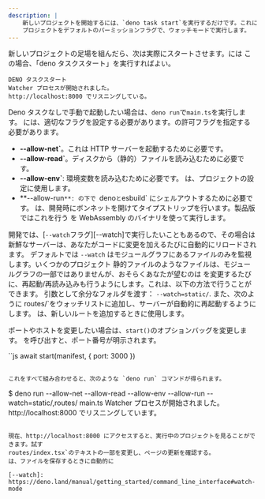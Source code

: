 ```yaml
---
description: |
    新しいプロジェクトを開始するには、`deno task start`を実行するだけです。これによって
    プロジェクトをデフォルトのパーミッションフラグで、ウォッチモードで実行します。
---
```


新しいプロジェクトの足場を組んだら、次は実際にスタートさせます。には
この場合、「deno タスクスタート」を実行すればよい。

```
DENO タスクスタート
Watcher プロセスが開始されました。
http://localhost:8000 でリスニングしている。
```

Deno タスクなしで手動で起動したい場合は、`deno run`で`main.ts`を実行します。
には、適切なフラグを設定する必要があります。の許可フラグを指定する必要があります。

-   **--allow-net`**。これは HTTP サーバーを起動するために必要です。
-   **--allow-read`**。ディスクから（静的）ファイルを読み込むために必要です。
-   **--allow-env`**: 環境変数を読み込むために必要です。
    は、プロジェクトの設定に使用します。
-   **--allow-run`**: の下で `deno` と `esbuild` にシェルアウトするために必要です。
    は、開発時にボンネットを開けてタイプストリップを行います。製品版ではこれを行う
    を WebAssembly のバイナリを使って実行します。

開発では、[`--watch`フラグ][--watch]で実行したいこともあるので、その場合は
新鮮なサーバーは、あなたがコードに変更を加えるたびに自動的にリロードされます。
デフォルトでは `--watch` はモジュールグラフにあるファイルのみを監視します。いくつかのプロジェクト
静的ファイルのようなファイルは、モジュールグラフの一部ではありませんが、おそらくあなたが望むのは
を変更するたびに、再起動/再読み込みも行うようにします。これは、以下の方法で行うことができます。
引数として余分なフォルダを渡す： `--watch=static/`. また、次のように
routes/`をウォッチリストに追加し、サーバーが自動的に再起動するようにします。
は、新しいルートを追加するときに使用します。

ポートやホストを変更したい場合は、`start()`のオプションバッグを変更します。
を呼び出すと、ポート番号が明示されます。

``js
await start(manifest, { port: 3000 })

```

これをすべて組み合わせると、次のような `deno run` コマンドが得られます。

```

$ deno run --allow-net --allow-read --allow-env --allow-run --watch=static/,routes/ main.ts
Watcher プロセスが開始されました。
http://localhost:8000 でリスニングしています。

```

現在、http://localhost:8000 にアクセスすると、実行中のプロジェクトを見ることができます。試す
routes/index.tsx`のテキストの一部を変更し、ページの更新を確認する。
は、ファイルを保存するときに自動的に

[--watch]: https://deno.land/manual/getting_started/command_line_interface#watch-mode
```
